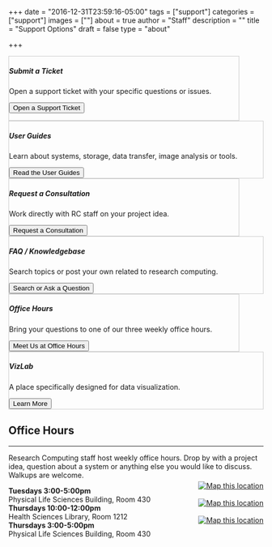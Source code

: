 +++
date = "2016-12-31T23:59:16-05:00"
tags = ["support"]
categories = ["support"]
images = [""]
about = true
author = "Staff"
description = ""
title = "Support Options"
draft = false
type = "about"

+++

<div class="card-group">
<div class="card image-shadow col-md-5 p-3 mb-5 rounded" style="margin-right:3rem;border:solid 1px #ccc;">
  <div class="card-body">
    <h5 class="card-title">Submit a Ticket</h5>
    <p class="card-text">Open a support ticket with your specific questions or issues.<p>
    <a href="https://auth.uvasomrc.io/site/support.php"><button class="btn btn-primary">Open a Support Ticket</button></a>
  </div>
</div>
<div class="card image-shadow col-md-5 p-3 mb-5 bg-white rounded" style="border:solid 1px #ccc;"">
  <div class="card-body">
    <h5 class="card-title">User Guides</h5>
    <p class="card-text">Learn about systems, storage, data transfer, image analysis or tools.</p>
    <a href="/userinfo/user-guide/"><button class="btn btn-primary">Read the User Guides</button></a>
  </div>
</div>
</div>
<div class="card-group">
<div class="card image-shadow col-md-5 p-3 mb-5 rounded" style="margin-right:3rem;border:solid 1px #ccc;">
  <div class="card-body">
    <h5 class="card-title">Request a Consultation</h5>
    <p class="card-text">Work directly with RC staff on your project idea.</p>
    <a href="https://auth.uvasomrc.io/site/consult.php"><button class="btn btn-primary">Request a Consultation</button></a>
  </div>
</div>
<div class="card image-shadow col-md-5 p-3 mb-5 bg-white rounded" style="border:solid 1px #ccc;"">
  <div class="card-body">
    <h5 class="card-title">FAQ / Knowledgebase</h5>
    <p class="card-text">Search topics or post your own related to research computing.</p>
    <a href="https://discuss.rc.virginia.edu/" target="_new"><button class="btn btn-primary">Search or Ask a Question</button></a>
  </div>
</div>
</div>
<div class="card-group">
<div class="card image-shadow col-md-5 p-3 mb-5 rounded" style="margin-right:3rem;border:solid 1px #ccc;">
  <div class="card-body">
    <h5 class="card-title">Office Hours</h5>
    <p class="card-text">Bring your questions to one of our three weekly office hours.</p>
    <a href="/support/#office-hours"><button class="btn btn-primary">Meet Us at Office Hours</button></a>
  </div>
</div>
<div class="card image-shadow col-md-5 p-3 mb-5 bg-white rounded" style="border:solid 1px #ccc;"">
  <div class="card-body">
    <h5 class="card-title">VizLab</h5>
    <p class="card-text">A place specifically designed for data visualization.</p>
    <a href="/service/imaging/#viz-lab"><button class="btn btn-primary">Learn More</button></a>
  </div>
</div>
</div>


## Office Hours
- - -

Research Computing staff host weekly office hours. Drop by with a project idea, question about a system or anything else you would like to discuss. Walkups are welcome.

<div class="alert alert-success" role="alert"> 
<div style="float:right;margin-top:-10px;"><a href="https://www.google.com/maps/place/Physical+Life+Sciences+Building,+University+of+Virginia/@38.0329905,-78.5130147,19z/data=!4m5!3m4!1s0x89b3865ba6a606e1:0x3cea570629ea49b1!8m2!3d38.0329905!4d-78.5124622" target="_new"><img src="/images/navigation-40x40.png" alt="Map this location" /></a></div>
<b>Tuesdays 3:00-5:00pm</b><br />
Physical Life Sciences Building, Room 430
</div>

<div class="alert alert-success" role="alert"> 
<div style="float:right;margin-top:-10px;"><a href="https://www.google.com/maps/place/Claude+Moore+Health+Sciences+Library/@38.0323341,-78.5015411,19z/data=!4m5!3m4!1s0x89b38646ed2db88b:0xf9acb5aff9d27187!8m2!3d38.0323341!4d-78.5009886" target="_new"><img src="/images/navigation-40x40.png" alt="Map this location" /></a></div>
<b>Thursdays 10:00-12:00pm</b><br />
Health Sciences Library, Room 1212
</div>

<div class="alert alert-success" role="alert"> 
<div style="float:right;margin-top:-10px;"><a href="https://www.google.com/maps/place/Physical+Life+Sciences+Building,+University+of+Virginia/@38.0329905,-78.5130147,19z/data=!4m5!3m4!1s0x89b3865ba6a606e1:0x3cea570629ea49b1!8m2!3d38.0329905!4d-78.5124622" target="_new"><img src="/images/navigation-40x40.png" alt="Map this location" /></a></div>
<b>Thursdays 3:00-5:00pm</b><br />
Physical Life Sciences Building, Room 430
</div>


<!-- {{< office-hours-grid >}} -->

